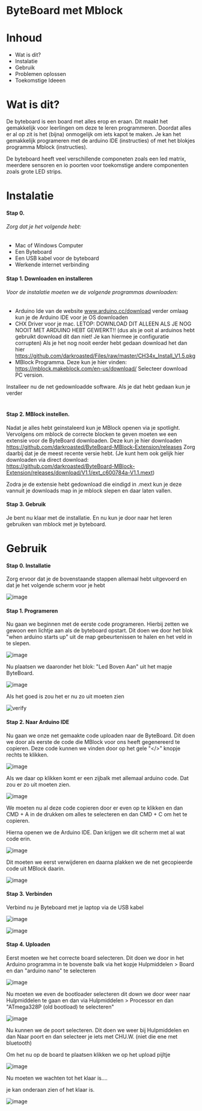 # ByteBoard met Mblock

# Inhoud
- Wat is dit?
- Instalatie
- Gebruik
- Problemen oplossen
- Toekomstige Ideeen

# Wat is dit?
De byteboard is een board met alles erop en eraan. Dit maakt het gemakkelijk voor leerlingen om deze te leren programmeren. Doordat alles er al op zit is het (bijna) onmogelijk om iets kapot te maken. Je kan het gemakkelijk programeren met de arduino IDE (instructies) of met het blokjes programma Mblock (instructies).

De byteboard heeft veel verschillende componeten zoals een led matrix, meerdere sensoren en io poorten voor toekomstige andere componenten zoals grote LED strips.

# Instalatie
#### Stap 0. 
###### Zorg dat je het volgende hebt:
- Mac of Windows Computer
- Een Byteboard
- Een USB kabel voor de byteboard
- Werkende internet verbinding


#### Stap 1. Downloaden en installeren
###### Voor de instalatie moeten we de volgende programmas downloaden: 
- Arduino Ide van de website www.arduino.cc/download verder omlaag kun je de Arduino IDE voor je OS downloaden
- CHX Driver voor je mac. LETOP: DOWNLOAD DIT ALLEEN ALS JE NOG NOOIT MET ARDUINO HEBT GEWERKT!! (dus als je ooit al arduinos hebt gebruikt download dit dan niet! Je kan hiermee je configuratie corrupten) Als je het nog nooit eerder hebt gedaan download het dan hier https://github.com/darkroasted/Files/raw/master/CH34x_Install_V1.5.pkg
- MBlock Programma. Deze kun je hier vinden: https://mblock.makeblock.com/en-us/download/ Selecteer download PC version.

Installeer nu de net gedownloadde software. Als je dat hebt gedaan kun je verder
# 
#### Stap 2. MBlock instellen. 
Nadat je alles hebt geinstaleerd kun je MBlock openen via je spotlight. Vervolgens om mblock de correcte blocken te geven moeten we een extensie voor de ByteBoard downloaden. Deze kun je hier downloaden https://github.com/darkroasted/ByteBoard-MBlock-Extension/releases
Zorg daarbij dat je de meest recente versie hebt. (Je kunt hem ook gelijk hier downloaden via direct download: https://github.com/darkroasted/ByteBoard-MBlock-Extension/releases/download/V1.1/ext_c600784a-V1.1.mext)

Zodra je de extensie hebt gedownload die eindigd in .mext kun je deze vannuit je downloads map in je mblock slepen en daar laten vallen.

#### Stap 3. Gebruik
Je bent nu klaar met de installatie. En nu kun je door naar het leren gebruiken van mblock met je byteboard.

# Gebruik
#### Stap 0. Installatie
Zorg ervoor dat je de bovenstaande stappen allemaal hebt uitgevoerd en dat je het volgende scherm voor je hebt 

![image](https://github.com/darkroasted/ByteBoard-MBlock-Extension/blob/master/images/1.png?raw=true)

#### Stap 1. Programeren
Nu gaan we beginnen met de eerste code programeren. Hierbij zetten we gewoon een lichtje aan als de byteboard opstart. Dit doen we door het blok "when arduino starts up" uit de map gebeurtenissen te halen en het veld in te slepen.

![image](https://github.com/darkroasted/ByteBoard-MBlock-Extension/blob/master/images/2.png?raw=true)

Nu plaatsen we daaronder het blok: "Led Boven Aan" uit het mapje ByteBoard. 

![image](https://github.com/darkroasted/ByteBoard-MBlock-Extension/blob/master/images/3.png?raw=true)

Als het goed is zou het er nu zo uit moeten zien

![verify](https://github.com/darkroasted/ByteBoard-MBlock-Extension/blob/master/images/4.png?raw=true)

#### Stap 2. Naar Arduino IDE
Nu gaan we onze net gemaakte code uploaden naar de ByteBoard. Dit doen we door als eerste de code die MBlock voor ons heeft gegenereerd te copieren. Deze code kunnen we vinden door op het gele "</>" knopje rechts te klikken.

![image](https://github.com/darkroasted/ByteBoard-MBlock-Extension/blob/master/images/5.png?raw=true)

Als we daar op klikken komt er een zijbalk met allemaal arduino code. Dat zou er zo uit moeten zien. 

![image](https://github.com/darkroasted/ByteBoard-MBlock-Extension/blob/master/images/6.png?raw=true)

We moeten nu al deze code copieren door er even op te klikken en dan CMD + A in de drukken om alles te selecteren en dan CMD + C om het te copieren. 

Hierna openen we de Arduino IDE. Dan krijgen we dit scherm met al wat code erin.

![image](https://github.com/darkroasted/ByteBoard-MBlock-Extension/blob/master/images/7.png?raw=true)

Dit moeten we eerst verwijderen en daarna plakken we de net gecopieerde code uit MBlock daarin.

![image](https://github.com/darkroasted/ByteBoard-MBlock-Extension/blob/master/images/9.png?raw=true)

#### Stap 3. Verbinden
Verbind nu je Byteboard met je laptop via de USB kabel


![image](https://github.com/darkroasted/ByteBoard-MBlock-Extension/blob/master/images/laptop-usb-cable.png?raw=true)

![image](https://github.com/darkroasted/ByteBoard-MBlock-Extension/blob/master/images/board-usb-cable.png?raw=true)

#### Stap 4. Uploaden
Eerst moeten we het correcte board selecteren. Dit doen we door in het Arduino programma in te bovenste balk via het kopje Hulpmiddelen > Board en dan "arduino nano" te selecteren

![image](https://github.com/darkroasted/ByteBoard-MBlock-Extension/blob/master/images/board-select.png?raw=true)

Nu moeten we even de bootloader selecteren dit down we door weer naar Hulpmiddelen te gaan en dan via Hulpmiddelen > Processor en dan "ATmega328P (old bootload) te selecteren"

![image](https://raw.githubusercontent.com/darkroasted/ByteBoard-MBlock-Extension/master/images/bootloader-select.png)

Nu kunnen we de poort selecteren. Dit doen we weer bij Hulpmiddelen en dan Naar poort en dan selecteer je iets met CHU.W. (niet die ene met bluetooth)

Om het nu op de board te plaatsen klikken we op het upload pijltje

![image](https://github.com/darkroasted/ByteBoard-MBlock-Extension/blob/master/images/arduino-ide-upload.png?raw=true)

Nu moeten we wachten tot het klaar is....

je kan onderaan zien of het klaar is.

![image](https://raw.githubusercontent.com/darkroasted/ByteBoard-MBlock-Extension/master/images/Schermafbeelding%202020-03-09%20om%2017.36.24.png)









